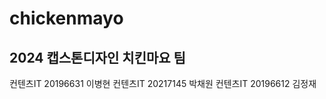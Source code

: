 # chickenmayo
2024 캡스톤디자인 치킨마요 팀 
---------------------------------------------------------
컨텐츠IT 20196631 이병현
컨텐츠IT 20217145 박채원
컨텐츠IT 20196612 김정재
